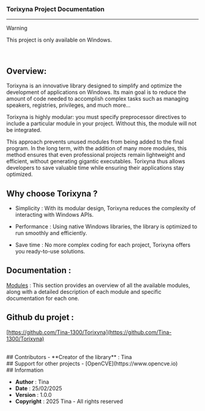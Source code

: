 ### Torixyna Project Documentation
---

> [!WARNING]
> This project is only available on Windows.


<br>


## Overview:

Torixyna is an innovative library designed to simplify and optimize the development of applications on Windows.
Its main goal is to reduce the amount of code needed to accomplish complex tasks such as managing speakers, registries, privileges, and much more...

Torixyna is highly modular: you must specify preprocessor directives to include a particular module in your project. Without this, the module will not be integrated.

This approach prevents unused modules from being added to the final program. In the long term, with the addition of many more modules, this method ensures that even professional projects remain lightweight and efficient, without generating gigantic executables. Torixyna thus allows developers to save valuable time while ensuring their applications stay optimized.




## Why choose Torixyna ?

- Simplicity : With its modular design, Torixyna reduces the complexity of interacting with Windows APIs.

- Performance : Using native Windows libraries, the library is optimized to run smoothly and efficiently.

- Save time : No more complex coding for each project, Torixyna offers you ready-to-use solutions.


## Documentation : 

[Modules](./Torixyna/Torixyna.md) : This section provides an overview of all the available modules, along with a detailed description of each module and specific documentation for each one.



## Github du projet : 

[https://github.com/Tina-1300/Torixyna](https://github.com/Tina-1300/Torixyna)


<br>
## Contributors
- **Creator of the library** : Tina

<br>
## Support for other projects
- [OpenCVE](https://www.opencve.io)


<br>
## Information

- **Author** : Tina
- **Date** : 25/02/2025
- **Version** : 1.0.0
- **Copyright** : 2025 Tina - All rights reserved


